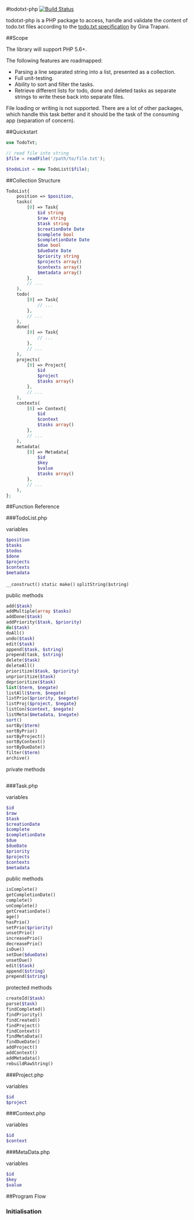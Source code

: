 #todotxt-php
[![Build Status](https://travis-ci.org/dirkolbrich/todo.txt-php.svg)](https://travis-ci.org/dirkolbrich/todo.txt-php)

todotxt-php is a PHP package to access, handle and validate the content of todo.txt files according to the [todo.txt specification](https://github.com/ginatrapani/todo.txt-cli/wiki/The-Todo.txt-Format) by Gina Trapani.

##Scope

The library will support PHP 5.6+.

The following features are roadmapped:

* Parsing a line separated string into a list, presented as a collection.
* Full unit-testing.
* Ability to sort and filter the tasks.
* Retrieve different lists for todo, done and deleted tasks as separate strings to write these back into separate files.

File loading or writing is not supported. There are a lot of other packages, which handle this task better and it should be the task of the consuming app (separation of concern).

##Quickstart

```php
use TodoTxt;

// read file into string
$file = readFile('/path/to/file.txt');

$todoList = new TodoList($file);
```

##Collection Structure
```php
TodoList{
    position => $position,
    tasks(
        [0] => Task{
            $id string
            $raw string
            $task string
            $creationDate Date
            $complete bool
            $completionDate Date
            $due bool
            $dueDate Date
            $priority string
            $projects array()
            $contexts array()
            $metadata array()
        },
        // ...
    ),
    todo(
        [0] => Task{
            // ...
        },
        // ...
    ),
    done(
        [0] => Task{
            // ...
        },
        // ...
    ),
    projects(
        [0] => Project{
            $id
            $project
            $tasks array()
        },
        // ...
    ),
    contexts(
        [0] => Context{
            $id
            $context
            $tasks array()
        },
        // ...
    ),
    metadata(
        [0] => Metadata{
            $id
            $key
            $value
            $tasks array()
        },
        // ...
    ),
};
```


##Function Reference

###TodoList.php

variables

```php
$position
$tasks
$todos
$done
$projects
$contexts
$metadata
```

`__construct()`
`static make()`
`splitString($string)`

public methods

```php
add($task)
addMultiple(array $tasks)
addDone($task)
addPriority($task, $priority)
do($task)
doAll()
undo($task)
edit($task)
append($task, $string)
prepend(task, $string)
delete($task)
deleteAll()
prioritize($task, $priority)
unprioritize($task)
deprioritize($task)
list($term, $negate)
listAll($term, $negate)
listPrio($priority, $negate)
listProj($project, $negate}
listCon($context, $negate)
listMeta($metadata, $negate)
sort()
sortBy($term)
sortByPrio()
sortByProject()
sortByContext()
sortByDueDate()
filter($term)
archive()
```

private methods

```php
```

###Task.php

variables

```php
$id
$raw
$task
$creationDate
$complete
$completionDate
$due
$dueDate
$priority
$projects
$contexts
$metadata
```

public methods

```php
isComplete()
getCompletionDate()
complete()
unComplete()
getCreationDate()
age()
hasPrio()
setPrio($priority)
unsetPrio()
increasePrio()
decreasePrio()
isDue()
setDue($dueDate)
unsetDue()
edit($task)
append($string)
prepend($string)
```

protected methods

```php
createId($task)
parse($task)
findCompleted()
findPriority()
findCreated()
findProject()
findContext()
findMetaData()
findDueDate()
addProject()
addContext()
addMetadata()
rebuildRawString()
```

###Project.php

variables

```php
$id
$project
```

###Context.php

variables

```php
$id
$context
```

###MetaData.php

variables

```php
$id
$key
$value
```

##Program Flow

### Initialisation